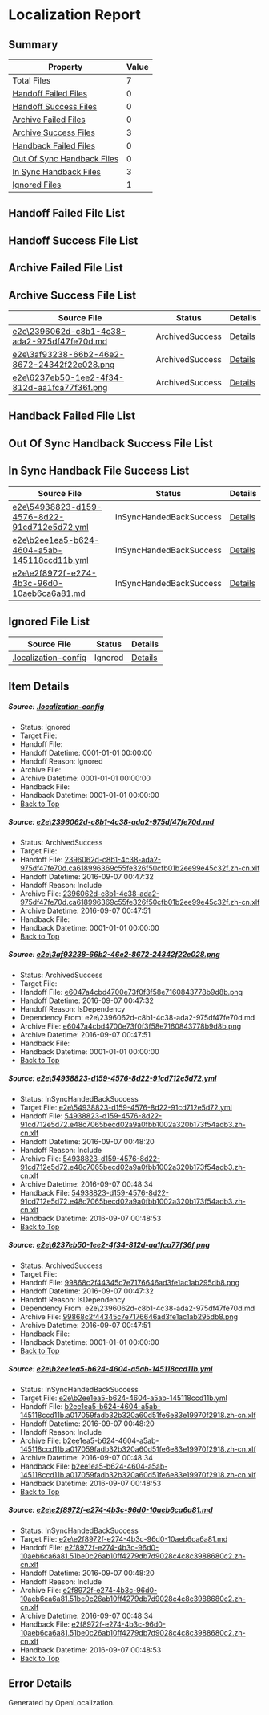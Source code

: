 # <a name='report-top'></a> Localization Report

## Summary
 Property | Value 
 -------- | ----- 
 Total Files | 7
[ Handoff Failed Files ](#handoff-failed-list)| 0
[ Handoff Success Files ](#handoff-success-list)| 0
[ Archive Failed Files ](#archive-failed-list)| 0
[ Archive Success Files ](#archive-success-list)| 3
[ Handback Failed Files ](#handback-failed-list)| 0
[ Out Of Sync Handback Files ](#outofsync-handback-success-list)| 0
[ In Sync Handback Files ](#insync-handback-success-list)| 3
[ Ignored Files ](#ignored-list)| 1

## <a name='handoff-failed-list'></a> Handoff Failed File List

## <a name='handoff-success-list'></a> Handoff Success File List

## <a name='archive-failed-list'></a> Archive Failed File List

## <a name='archive-success-list'></a> Archive Success File List
 Source File | Status | Details 
 ----------- | ------ | ------- 
 [e2e\2396062d-c8b1-4c38-ada2-975df47fe70d.md](https://github.com/OpenLocalizationTestOrg/ol-test0/blob/469b98ede92c27c1b3195dee44cff2c6d16e5bd3/e2e/2396062d-c8b1-4c38-ada2-975df47fe70d.md) | ArchivedSuccess | [Details](#5587fd2470de9845d18003b9e6f204ca446af4bc1)
 [e2e\3af93238-66b2-46e2-8672-24342f22e028.png](https://github.com/OpenLocalizationTestOrg/ol-test0/blob/469b98ede92c27c1b3195dee44cff2c6d16e5bd3/e2e/3af93238-66b2-46e2-8672-24342f22e028.png) | ArchivedSuccess | [Details](#e6047a4cbd4700e73f0f3f58e7160843778b9d8b2)
 [e2e\6237eb50-1ee2-4f34-812d-aa1fca77f36f.png](https://github.com/OpenLocalizationTestOrg/ol-test0/blob/469b98ede92c27c1b3195dee44cff2c6d16e5bd3/e2e/6237eb50-1ee2-4f34-812d-aa1fca77f36f.png) | ArchivedSuccess | [Details](#99868c2f44345c7e7176646ad3fe1ac1ab295db84)

## <a name='handback-failed-list'></a> Handback Failed File List

## <a name='outofsync-handback-success-list'></a> Out Of Sync Handback Success File List

## <a name='insync-handback-success-list'></a> In Sync Handback File Success List
 Source File | Status | Details 
 ----------- | ------ | ------- 
 [e2e\54938823-d159-4576-8d22-91cd712e5d72.yml](https://github.com/OpenLocalizationTestOrg/ol-test0/blob/93d1f96e013550229792a7e4e52576c9715582bc/e2e/54938823-d159-4576-8d22-91cd712e5d72.yml) | InSyncHandedBackSuccess | [Details](#436a17b0aa8f3a4a4c0a7ce5e562aed28ad31a793)
 [e2e\b2ee1ea5-b624-4604-a5ab-145118ccd11b.yml](https://github.com/OpenLocalizationTestOrg/ol-test0/blob/93d1f96e013550229792a7e4e52576c9715582bc/e2e/b2ee1ea5-b624-4604-a5ab-145118ccd11b.yml) | InSyncHandedBackSuccess | [Details](#8260f4a651085b57096400842a794bd6cc0a26a75)
 [e2e\e2f8972f-e274-4b3c-96d0-10aeb6ca6a81.md](https://github.com/OpenLocalizationTestOrg/ol-test0/blob/93d1f96e013550229792a7e4e52576c9715582bc/e2e/e2f8972f-e274-4b3c-96d0-10aeb6ca6a81.md) | InSyncHandedBackSuccess | [Details](#1b70dd389739e6d2cced127a20ead71f4a11b3246)

## <a name='ignored-list'></a> Ignored File List
 Source File | Status | Details 
 ----------- | ------ | ------- 
 [.localization-config](https://github.com/OpenLocalizationTestOrg/ol-test0/blob/93d1f96e013550229792a7e4e52576c9715582bc/.localization-config) | Ignored | [Details](#3d4f252ac210baf56311d7e97dcc2db10974dbd20)

## Item Details
##### <a name='3d4f252ac210baf56311d7e97dcc2db10974dbd20'></a> Source: [.localization-config](https://github.com/OpenLocalizationTestOrg/ol-test0/blob/93d1f96e013550229792a7e4e52576c9715582bc/.localization-config)
* Status: Ignored
* Target File: 
* Handoff File: 
* Handoff Datetime: 0001-01-01 00:00:00
* Handoff Reason: Ignored
* Archive File: 
* Archive Datetime: 0001-01-01 00:00:00
* Handback File: 
* Handback Datetime: 0001-01-01 00:00:00
* [Back to Top](#report-top)

##### <a name='5587fd2470de9845d18003b9e6f204ca446af4bc1'></a> Source: [e2e\2396062d-c8b1-4c38-ada2-975df47fe70d.md](https://github.com/OpenLocalizationTestOrg/ol-test0/blob/469b98ede92c27c1b3195dee44cff2c6d16e5bd3/e2e/2396062d-c8b1-4c38-ada2-975df47fe70d.md)
* Status: ArchivedSuccess
* Target File: 
* Handoff File: [2396062d-c8b1-4c38-ada2-975df47fe70d.ca618996369c55fe326f50cfb01b2ee99e45c32f.zh-cn.xlf](https://github.com/OpenLocalizationTestOrg/ol-test0-handoff/blob/ca1acea63ab6daaea1f0144aa7a95966943fd971/ol-handoff/OpenLocalizationTestOrg/ol-test0-zhcn/ci/ht/2396062d-c8b1-4c38-ada2-975df47fe70d.ca618996369c55fe326f50cfb01b2ee99e45c32f.zh-cn.xlf)
* Handoff Datetime: 2016-09-07 00:47:32
* Handoff Reason: Include
* Archive File: [2396062d-c8b1-4c38-ada2-975df47fe70d.ca618996369c55fe326f50cfb01b2ee99e45c32f.zh-cn.xlf](https://github.com/OpenLocalizationTestOrg/ol-test0-handoff/blob/4c5e977420876c46b23c395fd2706b7f34c52f28/ol-archive/OpenLocalizationTestOrg/ol-test0-zhcn/ci/ht/2396062d-c8b1-4c38-ada2-975df47fe70d.ca618996369c55fe326f50cfb01b2ee99e45c32f.zh-cn.xlf)
* Archive Datetime: 2016-09-07 00:47:51
* Handback File: 
* Handback Datetime: 0001-01-01 00:00:00
* [Back to Top](#report-top)

##### <a name='e6047a4cbd4700e73f0f3f58e7160843778b9d8b2'></a> Source: [e2e\3af93238-66b2-46e2-8672-24342f22e028.png](https://github.com/OpenLocalizationTestOrg/ol-test0/blob/469b98ede92c27c1b3195dee44cff2c6d16e5bd3/e2e/3af93238-66b2-46e2-8672-24342f22e028.png)
* Status: ArchivedSuccess
* Target File: 
* Handoff File: [e6047a4cbd4700e73f0f3f58e7160843778b9d8b.png](https://github.com/OpenLocalizationTestOrg/ol-test0-handoff/blob/ca1acea63ab6daaea1f0144aa7a95966943fd971/ol-handoff/OpenLocalizationTestOrg/ol-test0-zhcn/ci/ht/e6047a4cbd4700e73f0f3f58e7160843778b9d8b.png)
* Handoff Datetime: 2016-09-07 00:47:32
* Handoff Reason: IsDependency
* Dependency From: e2e\2396062d-c8b1-4c38-ada2-975df47fe70d.md
* Archive File: [e6047a4cbd4700e73f0f3f58e7160843778b9d8b.png](https://github.com/OpenLocalizationTestOrg/ol-test0-handoff/blob/4c5e977420876c46b23c395fd2706b7f34c52f28/ol-archive/OpenLocalizationTestOrg/ol-test0-zhcn/ci/ht/e6047a4cbd4700e73f0f3f58e7160843778b9d8b.png)
* Archive Datetime: 2016-09-07 00:47:51
* Handback File: 
* Handback Datetime: 0001-01-01 00:00:00
* [Back to Top](#report-top)

##### <a name='436a17b0aa8f3a4a4c0a7ce5e562aed28ad31a793'></a> Source: [e2e\54938823-d159-4576-8d22-91cd712e5d72.yml](https://github.com/OpenLocalizationTestOrg/ol-test0/blob/93d1f96e013550229792a7e4e52576c9715582bc/e2e/54938823-d159-4576-8d22-91cd712e5d72.yml)
* Status: InSyncHandedBackSuccess
* Target File: [e2e\54938823-d159-4576-8d22-91cd712e5d72.yml](https://github.com/OpenLocalizationTestOrg/ol-test0-zhcn/blob/dab3304460a11c7b9e6a36fa5afd77291ce1699e/e2e/54938823-d159-4576-8d22-91cd712e5d72.yml)
* Handoff File: [54938823-d159-4576-8d22-91cd712e5d72.e48c7065becd02a9a0fbb1002a320b173f54adb3.zh-cn.xlf](https://github.com/OpenLocalizationTestOrg/ol-test0-handoff/blob/d913981ecb850420ba8cb560ac8a1b606c02c32f/ol-handoff/OpenLocalizationTestOrg/ol-test0-zhcn/ci/ht/54938823-d159-4576-8d22-91cd712e5d72.e48c7065becd02a9a0fbb1002a320b173f54adb3.zh-cn.xlf)
* Handoff Datetime: 2016-09-07 00:48:20
* Handoff Reason: Include
* Archive File: [54938823-d159-4576-8d22-91cd712e5d72.e48c7065becd02a9a0fbb1002a320b173f54adb3.zh-cn.xlf](https://github.com/OpenLocalizationTestOrg/ol-test0-handoff/blob/874a21b03df651a9c919a251ab17210666b3ec74/ol-archive/OpenLocalizationTestOrg/ol-test0-zhcn/ci/ht/54938823-d159-4576-8d22-91cd712e5d72.e48c7065becd02a9a0fbb1002a320b173f54adb3.zh-cn.xlf)
* Archive Datetime: 2016-09-07 00:48:34
* Handback File: [54938823-d159-4576-8d22-91cd712e5d72.e48c7065becd02a9a0fbb1002a320b173f54adb3.zh-cn.xlf](https://github.com/OpenLocalizationTestOrg/ol-test0-handback/blob/c8f64438ca46bc11846112abbe58cc336863dc6b/ol-handback/OpenLocalizationTestOrg/ol-test0-zhcn/ci/ht/54938823-d159-4576-8d22-91cd712e5d72.e48c7065becd02a9a0fbb1002a320b173f54adb3.zh-cn.xlf)
* Handback Datetime: 2016-09-07 00:48:53
* [Back to Top](#report-top)

##### <a name='99868c2f44345c7e7176646ad3fe1ac1ab295db84'></a> Source: [e2e\6237eb50-1ee2-4f34-812d-aa1fca77f36f.png](https://github.com/OpenLocalizationTestOrg/ol-test0/blob/469b98ede92c27c1b3195dee44cff2c6d16e5bd3/e2e/6237eb50-1ee2-4f34-812d-aa1fca77f36f.png)
* Status: ArchivedSuccess
* Target File: 
* Handoff File: [99868c2f44345c7e7176646ad3fe1ac1ab295db8.png](https://github.com/OpenLocalizationTestOrg/ol-test0-handoff/blob/ca1acea63ab6daaea1f0144aa7a95966943fd971/ol-handoff/OpenLocalizationTestOrg/ol-test0-zhcn/ci/ht/99868c2f44345c7e7176646ad3fe1ac1ab295db8.png)
* Handoff Datetime: 2016-09-07 00:47:32
* Handoff Reason: IsDependency
* Dependency From: e2e\2396062d-c8b1-4c38-ada2-975df47fe70d.md
* Archive File: [99868c2f44345c7e7176646ad3fe1ac1ab295db8.png](https://github.com/OpenLocalizationTestOrg/ol-test0-handoff/blob/4c5e977420876c46b23c395fd2706b7f34c52f28/ol-archive/OpenLocalizationTestOrg/ol-test0-zhcn/ci/ht/99868c2f44345c7e7176646ad3fe1ac1ab295db8.png)
* Archive Datetime: 2016-09-07 00:47:51
* Handback File: 
* Handback Datetime: 0001-01-01 00:00:00
* [Back to Top](#report-top)

##### <a name='8260f4a651085b57096400842a794bd6cc0a26a75'></a> Source: [e2e\b2ee1ea5-b624-4604-a5ab-145118ccd11b.yml](https://github.com/OpenLocalizationTestOrg/ol-test0/blob/93d1f96e013550229792a7e4e52576c9715582bc/e2e/b2ee1ea5-b624-4604-a5ab-145118ccd11b.yml)
* Status: InSyncHandedBackSuccess
* Target File: [e2e\b2ee1ea5-b624-4604-a5ab-145118ccd11b.yml](https://github.com/OpenLocalizationTestOrg/ol-test0-zhcn/blob/dab3304460a11c7b9e6a36fa5afd77291ce1699e/e2e/b2ee1ea5-b624-4604-a5ab-145118ccd11b.yml)
* Handoff File: [b2ee1ea5-b624-4604-a5ab-145118ccd11b.a017059fadb32b320a60d51fe6e83e19970f2918.zh-cn.xlf](https://github.com/OpenLocalizationTestOrg/ol-test0-handoff/blob/d913981ecb850420ba8cb560ac8a1b606c02c32f/ol-handoff/OpenLocalizationTestOrg/ol-test0-zhcn/ci/ht/b2ee1ea5-b624-4604-a5ab-145118ccd11b.a017059fadb32b320a60d51fe6e83e19970f2918.zh-cn.xlf)
* Handoff Datetime: 2016-09-07 00:48:20
* Handoff Reason: Include
* Archive File: [b2ee1ea5-b624-4604-a5ab-145118ccd11b.a017059fadb32b320a60d51fe6e83e19970f2918.zh-cn.xlf](https://github.com/OpenLocalizationTestOrg/ol-test0-handoff/blob/874a21b03df651a9c919a251ab17210666b3ec74/ol-archive/OpenLocalizationTestOrg/ol-test0-zhcn/ci/ht/b2ee1ea5-b624-4604-a5ab-145118ccd11b.a017059fadb32b320a60d51fe6e83e19970f2918.zh-cn.xlf)
* Archive Datetime: 2016-09-07 00:48:34
* Handback File: [b2ee1ea5-b624-4604-a5ab-145118ccd11b.a017059fadb32b320a60d51fe6e83e19970f2918.zh-cn.xlf](https://github.com/OpenLocalizationTestOrg/ol-test0-handback/blob/c8f64438ca46bc11846112abbe58cc336863dc6b/ol-handback/OpenLocalizationTestOrg/ol-test0-zhcn/ci/ht/b2ee1ea5-b624-4604-a5ab-145118ccd11b.a017059fadb32b320a60d51fe6e83e19970f2918.zh-cn.xlf)
* Handback Datetime: 2016-09-07 00:48:53
* [Back to Top](#report-top)

##### <a name='1b70dd389739e6d2cced127a20ead71f4a11b3246'></a> Source: [e2e\e2f8972f-e274-4b3c-96d0-10aeb6ca6a81.md](https://github.com/OpenLocalizationTestOrg/ol-test0/blob/93d1f96e013550229792a7e4e52576c9715582bc/e2e/e2f8972f-e274-4b3c-96d0-10aeb6ca6a81.md)
* Status: InSyncHandedBackSuccess
* Target File: [e2e\e2f8972f-e274-4b3c-96d0-10aeb6ca6a81.md](https://github.com/OpenLocalizationTestOrg/ol-test0-zhcn/blob/dab3304460a11c7b9e6a36fa5afd77291ce1699e/e2e/e2f8972f-e274-4b3c-96d0-10aeb6ca6a81.md)
* Handoff File: [e2f8972f-e274-4b3c-96d0-10aeb6ca6a81.51be0c26ab10ff4279db7d9028c4c8c3988680c2.zh-cn.xlf](https://github.com/OpenLocalizationTestOrg/ol-test0-handoff/blob/d913981ecb850420ba8cb560ac8a1b606c02c32f/ol-handoff/OpenLocalizationTestOrg/ol-test0-zhcn/ci/ht/e2f8972f-e274-4b3c-96d0-10aeb6ca6a81.51be0c26ab10ff4279db7d9028c4c8c3988680c2.zh-cn.xlf)
* Handoff Datetime: 2016-09-07 00:48:20
* Handoff Reason: Include
* Archive File: [e2f8972f-e274-4b3c-96d0-10aeb6ca6a81.51be0c26ab10ff4279db7d9028c4c8c3988680c2.zh-cn.xlf](https://github.com/OpenLocalizationTestOrg/ol-test0-handoff/blob/874a21b03df651a9c919a251ab17210666b3ec74/ol-archive/OpenLocalizationTestOrg/ol-test0-zhcn/ci/ht/e2f8972f-e274-4b3c-96d0-10aeb6ca6a81.51be0c26ab10ff4279db7d9028c4c8c3988680c2.zh-cn.xlf)
* Archive Datetime: 2016-09-07 00:48:34
* Handback File: [e2f8972f-e274-4b3c-96d0-10aeb6ca6a81.51be0c26ab10ff4279db7d9028c4c8c3988680c2.zh-cn.xlf](https://github.com/OpenLocalizationTestOrg/ol-test0-handback/blob/c8f64438ca46bc11846112abbe58cc336863dc6b/ol-handback/OpenLocalizationTestOrg/ol-test0-zhcn/ci/ht/e2f8972f-e274-4b3c-96d0-10aeb6ca6a81.51be0c26ab10ff4279db7d9028c4c8c3988680c2.zh-cn.xlf)
* Handback Datetime: 2016-09-07 00:48:53
* [Back to Top](#report-top)


## Error Details

Generated by OpenLocalization.
